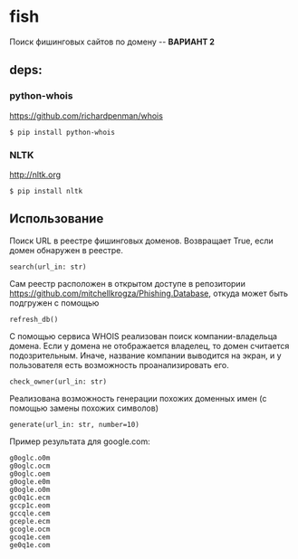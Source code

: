 # fish
Поиск фишинговых сайтов по домену -- **ВАРИАНТ 2**

## deps:

### python-whois

https://github.com/richardpenman/whois

    $ pip install python-whois

### NLTK

http://nltk.org

    $ pip install nltk

## Использование
Поиск URL в реестре фишинговых доменов. Возвращает True, если домен обнаружен в реестре.

    search(url_in: str)
Сам реестр расположен в открытом доступе в репозитории https://github.com/mitchellkrogza/Phishing.Database, откуда может быть подгружен с помощью

    refresh_db()

С помощью сервиса WHOIS реализован поиск компании-владельца домена. Если у домена не отображается владелец, то домен считается подозрительным. Иначе, название компании выводится на экран, и у пользователя есть возможность проанализировать его. 

    check_owner(url_in: str)

Реализована возможность генерации похожих доменных имен (с помощью замены похожих символов)

    generate(url_in: str, number=10)

Пример результата для google.com:

    g0oglc.o0m
    g0oglc.ocm
    g0oglc.oem
    g0ogle.e0m
    g0ogle.o0m
    gc0q1c.ecm
    gccp1c.eom
    gccqle.cem
    gceple.ecm
    gcogle.ocm
    gcoq1e.cem
    ge0q1e.com


